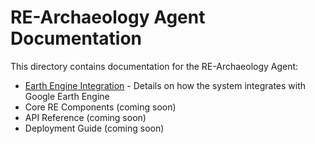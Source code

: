 # RE-Archaeology Agent Documentation

This directory contains documentation for the RE-Archaeology Agent:

- [Earth Engine Integration](earth_engine_integration.md) - Details on how the system integrates with Google Earth Engine
- Core RE Components (coming soon)
- API Reference (coming soon)
- Deployment Guide (coming soon)
